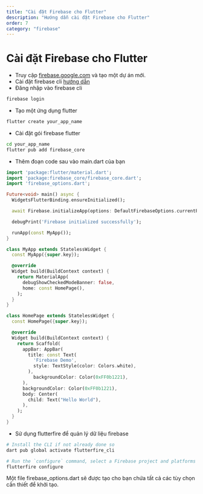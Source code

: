 ```yaml
---
title: "Cài đặt Firebase cho Flutter"
description: "Hướng dẫn cài đặt Firebase cho Flutter"
order: 7
category: "firebase"
---
```


# Cài đặt Firebase cho Flutter

- Truy cập [firebase.google.com](https://firebase.google.com) và tạo một dự án mới.
- Cài đặt firebase cli [hướng dẫn](https://firebase.google.com/docs/cli)
- Đăng nhập vào firebase cli

```bash
firebase login
```

- Tạo một ứng dụng flutter

```bash
flutter create your_app_name
```

- Cài đặt gói firebase flutter

```bash
cd your_app_name
flutter pub add firebase_core
```

- Thêm đoạn code sau vào main.dart của bạn

```dart
import 'package:flutter/material.dart';
import 'package:firebase_core/firebase_core.dart';
import 'firebase_options.dart';

Future<void> main() async {
  WidgetsFlutterBinding.ensureInitialized();

  await Firebase.initializeApp(options: DefaultFirebaseOptions.currentPlatform);

  debugPrint('Firebase initialized successfully');

  runApp(const MyApp());
}

class MyApp extends StatelessWidget {
  const MyApp({super.key});

  @override
  Widget build(BuildContext context) {
    return MaterialApp(
      debugShowCheckedModeBanner: false,
      home: const HomePage(),
    );
  }
}

class HomePage extends StatelessWidget {
  const HomePage({super.key});

  @override
  Widget build(BuildContext context) {
    return Scaffold(
      appBar: AppBar(
        title: const Text(
          'Firebase Demo',
          style: TextStyle(color: Colors.white),
        ),
          backgroundColor: Color(0xFF0b1221),
      ),
      backgroundColor: Color(0xFF0b1221),
      body: Center(
        child: Text("Hello World"),
      ),
    );
  }
}
```

- Sử dụng flutterfire để quản lý dữ liệu firebase

```bash
# Install the CLI if not already done so
dart pub global activate flutterfire_cli

# Run the `configure` command, select a Firebase project and platforms
flutterfire configure
```

Một file firebase_options.dart sẽ được tạo cho bạn chứa tất cả các tùy chọn cần thiết để khởi tạo.
